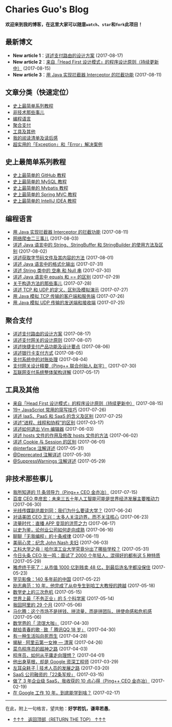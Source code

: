 # Charies Guo's Blog

**欢迎来到我的博客，在这里大家可以随意`watch`、`star`和`fork`此项目！**

## 最新博文

 - **New article 1**：[详述支付路由的设计方案](https://github.com/guobinhit/cg-blog/blob/master/articles-of-blog/netpayment/payrouter.md) (2017-08-17)
 - **New article 2**：[来自「Head First 设计模式」的程序设计原则（持续更新中）](https://github.com/guobinhit/cg-blog/blob/master/articles-of-blog/tools-and-others/headfirst.md) (2017-08-15)
 - **New article 3**：[用 Java 实现拦截器 Interceptor 的拦截功能](https://github.com/guobinhit/cg-blog/blob/master/articles-of-blog/java-something/interceptor.md) (2017-08-11)

 

## 文章分类（快速定位）
 - [史上最简单系列教程](#史上最简单系列教程)
 - [非技术那些事儿](#非技术那些事儿)
 - [编程语言](#编程语言)
 - [聚合支付](#聚合支付)
 - [工具及其他](#工具及其他)
 - [我的阅读清单及读后感](https://github.com/guobinhit/cg-reading-list)
 - [超实用的「Exception」和「Error」解决案例](https://github.com/guobinhit/SolutionCase-Exception-and-Error)
 


## 史上最简单系列教程

- [史上最简单的 GitHub 教程](http://blog.csdn.net/qq_35246620/article/details/66973794)
- [史上最简单的 MySQL 教程](https://github.com/guobinhit/mysql-tutorial)
- [史上最简单的 Mybatis 教程](https://github.com/guobinhit/mybatis-tutorial)
- [史上最简单的 Spring MVC 教程](https://github.com/guobinhit/springmvc-tutorial)
- [史上最简单的 IntelliJ IDEA 教程](http://blog.csdn.net/qq_35246620/article/details/61191375)


## 编程语言

- [用 Java 实现拦截器 Interceptor 的拦截功能](https://github.com/guobinhit/cg-blog/blob/master/articles-of-blog/java-something/interceptor.md) (2017-08-11)
- [网络爬虫二三事儿](https://github.com/guobinhit/cg-blog/blob/master/articles-of-blog/java-something/net-spider.md) (2017-08-03)
- [详述 Java 语言中的 String、StringBuffer 和 StringBuilder 的使用方法及区别](https://github.com/guobinhit/cg-blog/blob/master/articles-of-blog/java-something/string-buffer-builder.md) (2017-08-02)
- [详述获取字节码文件及其内容的方法](https://github.com/guobinhit/cg-blog/blob/master/articles-of-blog/java-something/class-byte-file.md) (2017-08-01)
- [详述 Java 语言中的格式化输出](https://github.com/guobinhit/cg-blog/blob/master/articles-of-blog/java-something/format-system.md) (2017-07-31)
- [详述 String 类中的 空串 和 Null 串](https://github.com/guobinhit/cg-blog/blob/master/articles-of-blog/java-something/kong-and-null.md) (2017-07-30)
- [详述 Java 语言中 equals 和 == 的区别](https://github.com/guobinhit/cg-blog/blob/master/articles-of-blog/java-something/equals-hd.md) (2017-07-29)
- [关于构造方法的那些事儿](https://github.com/guobinhit/cg-blog/blob/master/articles-of-blog/java-something/structure.md) (2017-07-28)
- [详述 TCP 和 UDP 的定义、区别及模拟演示](https://github.com/guobinhit/cg-blog/blob/master/articles-of-blog/java-something/udp-tcp.md) (2017-07-27)
- [用 Java 模拟 TCP 传输的客户端和服务端](https://github.com/guobinhit/cg-blog/blob/master/articles-of-blog/java-something/java-to-tcp.md) (2017-07-26)
- [用 Java 模拟 UDP 传输的发送端和接收端](https://github.com/guobinhit/cg-blog/blob/master/articles-of-blog/java-something/java-to-udp.md) (2017-07-25)

## 聚合支付


- [详述支付路由的设计方案](https://github.com/guobinhit/cg-blog/blob/master/articles-of-blog/netpayment/payrouter.md) (2017-08-17)
- [详述支付网关的设计原则](https://github.com/guobinhit/cg-blog/blob/master/articles-of-blog/netpayment/gateway.md) (2017-08-07)
- [详述快捷支付产品功能及设计要点](https://github.com/guobinhit/cg-blog/blob/master/articles-of-blog/netpayment/fastpay.md) (2017-08-06)
- [详述银行卡支付方式](https://github.com/guobinhit/cg-blog/blob/master/articles-of-blog/netpayment/bankpay.md) (2017-08-05)
- [支付系统中的对账处理](https://github.com/guobinhit/cg-blog/blob/master/articles-of-blog/netpayment/accounting.md) (2017-08-04)
- [支付网关设计精要（Ping++ 联合创始人 赵宇）](https://github.com/guobinhit/cg-blog/blob/master/articles-of-blog/tools-and-others/pay-gateway.md) (2017-07-30)
- [互联网支付系统整体架构详解](https://github.com/guobinhit/cg-blog/blob/master/articles-of-blog/tools-and-others/net-pay.md) (2017-05-17)




## 工具及其他

- [来自「Head First 设计模式」的程序设计原则（持续更新中）](https://github.com/guobinhit/cg-blog/blob/master/articles-of-blog/tools-and-others/headfirst.md) (2017-08-15)
- [19+ JavaScript 常用的简写技巧](https://github.com/guobinhit/cg-blog/blob/master/articles-of-blog/tools-and-others/19plus-js.md) (2017-07-26)
- [详述 IaaS、PaaS 和 SaaS 的含义及区别](https://github.com/guobinhit/cg-blog/blob/master/articles-of-blog/tools-and-others/iaas-paas-saas.md) (2017-07-25)
- [详述“进程、线程和协程”的区别](https://github.com/guobinhit/cg-blog/blob/master/articles-of-blog/tools-and-others/jin-xian-xie-cheng.md) (2017-03-17)
- [详述如何退出 Vim 编辑器](https://github.com/guobinhit/cg-blog/blob/master/articles-of-blog/tools-and-others/vim.md) (2017-06-03)
- [详述 hosts 文件的作用及修改 hosts 文件的方法](https://github.com/guobinhit/cg-blog/blob/master/articles-of-blog/tools-and-others/hosts.md) (2017-06-02)
- [详述 Cookie 与 Session 的区别](https://github.com/guobinhit/cg-blog/blob/master/articles-of-blog/tools-and-others/cookie-and-session.md) (2017-06-01)
- [@interface 注解详述](https://github.com/guobinhit/cg-blog/blob/master/articles-of-blog/tools-and-others/interface-annotation.md) (2017-05-31)
- [@Deprecated 注解详述](https://github.com/guobinhit/cg-blog/blob/master/articles-of-blog/tools-and-others/deprecated.md) (2017-05-30)
- [@SuppressWarnings 注解详述](https://github.com/guobinhit/cg-blog/blob/master/articles-of-blog/tools-and-others/suppress-warnings.md) (2017-05-29)


## 非技术那些事儿

- [我所知道的 11 条领导力（Ping++ CEO 金亦冶）](https://github.com/guobinhit/cg-blog/blob/master/articles-of-blog/nontechnical-things/pingceo-eleven.md) (2017-07-15)
- [百度 CEO 李彦宏：未来三五十年人工智能可能是世界经济发展主要推动力](https://github.com/guobinhit/cg-blog/blob/master/articles-of-blog/nontechnical-things/baidu-ceo-ai.md) (2017-06-30)
- [光线传媒副总裁刘同：我们为什么要读大学？](https://github.com/guobinhit/cg-blog/blob/master/articles-of-blog/nontechnical-things/liutong.md) (2017-06-24)
- [对话美团 CEO 王兴：太多人关注边界，而不关注核心](https://github.com/guobinhit/cg-blog/blob/master/articles-of-blog/nontechnical-things/meituan-ceo-wangxing.md) (2017-06-23)
- [流量时代：直播 APP 变现的洪荒之力](https://github.com/guobinhit/cg-blog/blob/master/articles-of-blog/nontechnical-things/flow-age.md) (2017-06-17)
- [以史为鉴，论创业公司如何走向成熟](https://github.com/guobinhit/cg-blog/blob/master/articles-of-blog/nontechnical-things/john-nash.md) (2017-06-16)
- [聊聊「无我编程」的十条戒律](https://github.com/guobinhit/cg-blog/blob/master/articles-of-blog/nontechnical-things/ten-rules.md) (2017-06-11)
- [美丽心灵：纪念 John Nash 夫妇](https://github.com/guobinhit/cg-blog/blob/master/articles-of-blog/nontechnical-things/john-nash.md) (2017-06-03)
- [工科大学之母｜哈尔滨工业大学究竟分出了哪些学校？](https://github.com/guobinhit/cg-blog/blob/master/articles-of-blog/nontechnical-things/hit.md) (2017-05-31)
- [今日头条 CEO 张一鸣：面试了 2000 个年轻人，混得好的都有这 5 种特质](https://github.com/guobinhit/cg-blog/blob/master/articles-of-blog/nontechnical-things/zhangyiming.md) (2017-05-29)
- [雅虎终于死了：从市值 1000 亿到贱卖 48 亿，到最后连名字都没保住](https://github.com/guobinhit/cg-blog/blob/master/articles-of-blog/nontechnical-things/yahoo.md) (2017-05-23)
- [罕见影像：140 多年前的中国](https://github.com/guobinhit/cg-blog/blob/master/articles-of-blog/nontechnical-things/china-140-ago.md) (2017-05-22)
- [励志典范：10 年，他完成了从中专生到哈工大教授的跨越](https://github.com/guobinhit/cg-blog/blob/master/articles-of-blog/nontechnical-things/gaohuijun.md) (2017-05-18)
- [数学史上的三次危机](https://github.com/guobinhit/cg-blog/blob/master/articles-of-blog/nontechnical-things/math-three-cirsis.md) (2017-05-15)
- [世界上最「不务正业」的 5 个科学家](https://github.com/guobinhit/cg-blog/blob/master/articles-of-blog/nontechnical-things/bwzy-five.md) (2017-05-14)
- [我回阿里的 29 个月](https://github.com/guobinhit/cg-blog/blob/master/articles-of-blog/nontechnical-things/return-ali.md) (2017-05-06)
- [马化腾：这个市场不是拼钱、拼流量，而是拼团队、拼使命感和危机感](https://github.com/guobinhit/cg-blog/blob/master/articles-of-blog/nontechnical-things/mahuateng.md) (2017-05-06)
- [数学界的「 流氓大咖」](https://github.com/guobinhit/cg-blog/blob/master/articles-of-blog/nontechnical-things/math-world-lm.md) (2017-04-30)
- [献给青春的歌 · 致「 腾讯QQ 18 岁」](https://github.com/guobinhit/cg-blog/blob/master/articles-of-blog/nontechnical-things/qq-ten.md) (2017-04-30)
- [有一种生活叫向死而生](https://github.com/guobinhit/cg-blog/blob/master/articles-of-blog/nontechnical-things/death-to-live.md) (2017-04-28)
- [揭秘 · 阿里云第一女神 — 清宵](https://github.com/guobinhit/cg-blog/blob/master/articles-of-blog/nontechnical-things/ali-qingxiao.md) (2017-04-26)
- [菜鸟程序员的超神之路](https://github.com/guobinhit/cg-blog/blob/master/articles-of-blog/nontechnical-things/loser-to-god.md) (2017-04-03)
- [程序员，如何从平庸走向理想？](https://github.com/guobinhit/cg-blog/blob/master/articles-of-blog/nontechnical-things/coder-to-better.md) (2017-04-01)
- [他出身草根，却是 Google 资深工程师](https://github.com/guobinhit/cg-blog/blob/master/articles-of-blog/nontechnical-things/david-byttow.md) (2017-03-29)
- [左耳朵耗子 | 技术人员的发展之路](https://github.com/guobinhit/cg-blog/blob/master/articles-of-blog/nontechnical-things/developer-load.md) (2017-03-20)
- [SaaS 公司融资的「22条军规」](https://github.com/guobinhit/cg-blog/blob/master/articles-of-blog/nontechnical-things/saas-22.md) (2017-03-15)
- [做了 3 年企业级 SaaS，我收获的 10 点心得（Ping++ CEO 金亦冶）](https://github.com/guobinhit/cg-blog/blob/master/articles-of-blog/nontechnical-things/pingplus-ceo-ten.md) (2017-02-19)
- [在 Google 工作 10 年，到底能学到啥？](https://github.com/guobinhit/cg-blog/blob/master/articles-of-blog/nontechnical-things/google-ten-years.md) (2017-02-17)


------------

在此，附上一句格言，望共勉：**好学若饥，谦卑若愚**。


- [↑↑↑   返回顶部（RETURN THE TOP）  ↑↑↑](#最新博文)

